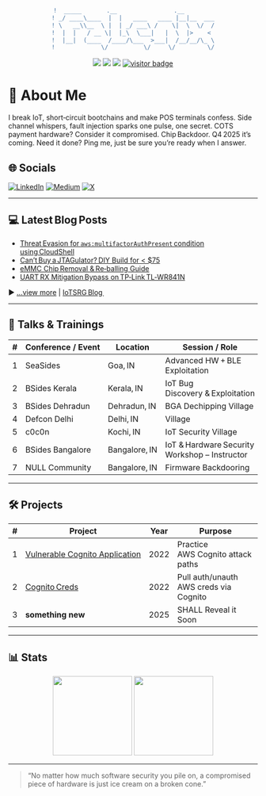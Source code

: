 <div align="center">

```diff
!  _____       .__                .__        
! _/ ____\____  |  |   ____   ____ |__|__  ___
! \   __\\__  \ |  | _/ ___\ /    \|  \  \/  /
!  |  |   / __ \|  |_\  \___|   |  \  |>    < 
!  |__|  (____  /____/\___  >___|  /__/__/\_ \
!             \/          \/     \/         \/
```

<!-- quick‑glance badges -->
<img src="https://img.shields.io/badge/Focus-SCA | FI | Payment‑Security-red?style=flat-square&logo=hackthebox"/>
<img src="https://img.shields.io/badge/Lab-World‑Class Hardware-blueviolet?style=flat-square&logo=raspberrypi"/>
<img src="https://img.shields.io/badge/Research-Chip Backdoor (Q4 '25)-informational?style=flat-square&logo=semver"/>
<a href="https://github.com/falcnix"><img src="https://visitor-badge.laobi.icu/badge?page_id=falcnix.readme" alt="visitor badge"/></a>

</div>

# 💫 About Me
I break IoT, short‑circuit bootchains and make POS terminals confess.
Side channel whispers, fault injection sparks one pulse, one secret.
COTS payment hardware? Consider it compromised.
Chip Backdoor. Q4 2025 it’s coming.
Need it done? Ping me, just be sure you’re ready when I answer.

## 🌐 Socials
[![LinkedIn](https://img.shields.io/badge/LinkedIn-0A66C2?logo=linkedin&logoColor=white)](https://linkedin.com/in/mdsaqeeb)
[![Medium](https://img.shields.io/badge/Medium-12100E?logo=medium&logoColor=white)](https://medium.com/@falcnix)
[![X](https://img.shields.io/badge/X-000000?logo=x&logoColor=white)](https://twitter.com/falcnix)

---
## 💻 Latest Blog Posts
- [Threat Evasion for `aws:multifactorAuthPresent` condition using CloudShell](https://falcnix.medium.com/threat-evasion-for-aws-multifactorauthpresent-condition-using-cloudshell-8296b34ecad4)
- [Can’t Buy a JTAGulator? DIY Build for < $75](https://iotsrg.org/blogs/Build_Your_Own_JTAGulator)
- [eMMC Chip Removal & Re‑balling Guide](https://iotsrg.org/blogs/emmc-dumping)
- [UART RX Mitigation Bypass on TP‑Link TL‑WR841N](https://iotsrg.org/blogs/TL-WR841N-uart)

▶ [...view more](https://falcnix.medium.com/) | [IoTSRG Blog ](https://iotsrg.org/blogs)

---

## 🎤 Talks & Trainings
| # | Conference / Event | Location | Session / Role | Format | Year | Link |
|---|--------------------|----------|----------------|--------|------|------|
| 1 | SeaSides | Goa, IN | Advanced HW + BLE Exploitation | Workshop | 2025 | [Link](https://seasides.net/mastering-iot-exploitation-advanced-hardware-and-bluetooth-security/) |
| 2 | BSides Kerala | Kerala, IN | IoT Bug Discovery & Exploitation | Workshop | 2025 | [Link](https://bsideskerala.in/speakers/2025/mohammed-saqeeb-shariff/) |
| 3 | BSides Dehradun | Dehradun, IN | BGA Dechipping Village | Village | 2024 | Updating |
| 4 | Defcon Delhi | Delhi, IN | Village | Village | 2024 | Updating |
| 5 | c0c0n | Kochi, IN | IoT Security Village | Workshop | 2023 | Soon |
| 6 | BSides Bangalore | Bangalore, IN | IoT & Hardware Security Workshop – Instructor | Workshop | 2023 | Slides |
| 7 | NULL Community | Bangalore, IN | Firmware Backdooring | Talk | 2022 | Slides |

---

## 🛠 Projects
| # | Project | Year | Purpose |
|---|---------|------|---------|
| 1 | [Vulnerable Cognito Application](https://github.com/falcnix/Vulnerable-Cognito-application-) | 2022 | Practice AWS Cognito attack paths |
| 2 | [Cognito Creds](https://github.com/falcnix/getCognitoCreds) | 2022 | Pull auth/unauth AWS creds via Cognito |
| 3 | **something new** | 2025 | SHALL Reveal it Soon |

---

## 📊 Stats
<p align="center">
  <img src="https://github-readme-stats.vercel.app/api?username=falcnix&show_icons=true&theme=tokyonight&hide_border=true&count_private=true" height="160"/>
  <img src="https://github-readme-stats.vercel.app/api/top-langs/?username=falcnix&layout=compact&theme=tokyonight&hide_border=true" height="160"/>
</p>

---

> “No matter how much software security you pile on, a compromised piece of hardware is just ice cream on a broken cone.”
